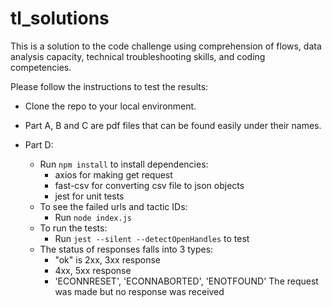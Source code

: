 # tl_solutions

This is a solution to the code challenge using comprehension of flows, data analysis capacity, technical troubleshooting skills, and coding competencies.

Please follow the instructions to test the results:

- Clone the repo to your local environment.
- Part A, B and C are pdf files that can be found easily under their names.
- Part D:

    + Run `npm install` to install dependencies:
        - axios for making get request
        - fast-csv for converting csv file to json objects
        - jest for unit tests
    + To see the failed urls and tactic IDs:
        - Run `node index.js`
    + To run the tests: 
        - Run `jest --silent --detectOpenHandles` to test
    + The status of responses falls into 3 types:
        - "ok" is 2xx, 3xx response
        - 4xx, 5xx response
        - 'ECONNRESET', 'ECONNABORTED', 'ENOTFOUND' The request was made but no response was received
